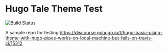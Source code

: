 # Hugo Tale Theme Test

[![Build Status](https://travis-ci.org/zwbetz-gh/hugo-tale-theme-test.svg?branch=master)](https://travis-ci.org/zwbetz-gh/hugo-tale-theme-test)

A sample repo for testing <https://discourse.gohugo.io/t/hugo-basic-using-theme-with-hugo-pipes-works-on-local-machine-but-fails-on-travis-ci/15312>
